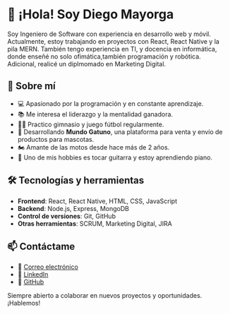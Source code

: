 # 👋 ¡Hola! Soy Diego Mayorga

Soy Ingeniero de Software con experiencia en desarrollo web y móvil. Actualmente, estoy trabajando en proyectos con React, React Native y la pila MERN. También tengo experiencia en TI, y docencia en informática, donde enseñé no solo ofimática,también programación y robótica. Adicional, realicé un diplmomado en Marketing Digital.

## 🚀 Sobre mí
- 💻 Apasionado por la programación y en constante aprendizaje.
- 📚 Me interesa el liderazgo y la mentalidad ganadora.
- 🏋️‍♂️ Practico gimnasio y juego fútbol regularmente.
- 🚀 Desarrollando **Mundo Gatuno**, una plataforma para venta y envío de productos para mascotas.
- 🏍️ Amante de las motos desde hace más de 2 años.
- 🎸 Uno de mis hobbies es tocar guitarra y estoy aprendiendo piano.

## 🛠️ Tecnologías y herramientas
- **Frontend**: React, React Native, HTML, CSS, JavaScript
- **Backend**: Node.js, Express, MongoDB
- **Control de versiones**: Git, GitHub
- **Otras herramientas**: SCRUM, Marketing Digital, JIRA

## 📫 Contáctame
- 📧 [Correo electrónico](mailto:devdiegomt@gmail.com)
- 💼 [LinkedIn](https://www.linkedin.com/in/devdiegomt)
- 🐙 [GitHub](https://github.com/devdiegomt)

Siempre abierto a colaborar en nuevos proyectos y oportunidades. ¡Hablemos!

